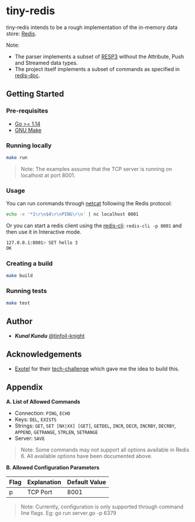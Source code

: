 # tiny-redis

tiny-redis intends to be a rough implementation of the in-memory data store: [Redis](https://redis.io/).

Note:
- The parser implements a subset of [RESP3](https://github.com/antirez/RESP3/blob/74adea588783e463c7e84793b325b088fe6edd1c/spec.md) without the Attribute, Push and Streamed data types.
- The project itself implements a subset of commands as specified in [redis-doc](https://github.com/redis/redis-doc/tree/42ccc962f01baad22fecd4ee1b58e1808ddc49fc/commands).

## Getting Started

### Pre-requisites
- [Go >= 1.14](https://golang.org/)
- [GNU Make](https://www.gnu.org/software/make/)

### Running locally

```bash
make run
```
> Note: The examples assume that the TCP server is running on localhost at port 8001.

### Usage

You can run commands through [netcat](https://www.freebsd.org/cgi/man.cgi?nc) following the Redis protocol: 

```bash
echo -e '*1\r\n$4\r\nPING\r\n' | nc localhost 8001
```

Or you can start a redis client using the [redis-cli](https://redis.io/topics/rediscli): `redis-cli -p 8001` and then use it in Interactive mode.

```bash
127.0.0.1:8001> SET hello 3
OK
```

### Creating a build

```bash
make build
```

### Running tests

```bash
make test
```

## Author

- ***Kunal Kundu*** [@tinfoil-knight](https://github.com/tinfoil-knight)

## Acknowledgements

- [Exotel](https://exotel.com/) for their [tech-challenge](https://exotel.com/about-us/exotel-tech-challenge/) which gave me the idea to build this.

## Appendix
**A. List of Allowed Commands**

- Connection: `PING`, `ECHO`
- Keys: `DEL`, `EXISTS`
- Strings: `GET`, `SET [NX|XX] [GET]`, `GETDEL`, `INCR`, `DECR`, `INCRBY`, `DECRBY`, `APPEND`, `GETRANGE`, `STRLEN`, `SETRANGE`
- Server: `SAVE`

> Note: Some commands may not support all options available in Redis 6. All available options have been documented above.

**B. Allowed Configuration Parameters**

| Flag | Explanation | Default Value |
| ---- | ----------- | ------------- |
| p    | TCP Port    | 8001          |

> Note: Currently, configuration is only supported through command line flags. Eg: go run server.go -p 6379


